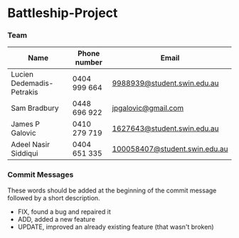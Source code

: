 # Battleship-Project  

### Team  
| Name                      | Phone number | Email                         |
|---------------------------|--------------|-------------------------------|
| Lucien Dedemadis-Petrakis | 0404 999 664 | 9988939@student.swin.edu.au   |
| Sam Bradbury              | 0448 696 922 | jpgalovic@gmail.com           |
| James P Galovic           | 0410 279 719 | 1627643@student.swin.edu.au   |
| Adeel Nasir Siddiqui      | 0404 651 335 | 100058407@student.swin.edu.au |

### Commit Messages  
These words should be added at the beginning of the commit message followed by a short description.  
- FIX, found a bug and repaired it
- ADD, added a new feature
- UPDATE, improved an already existing feature (that wasn't broken)
